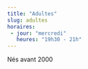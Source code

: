 ```yaml
---
title: "Adultes"
slug: adultes
horaires:
 - jour: "mercredi"
   heures: "19h30 - 21h"
---
```

Nés avant 2000
